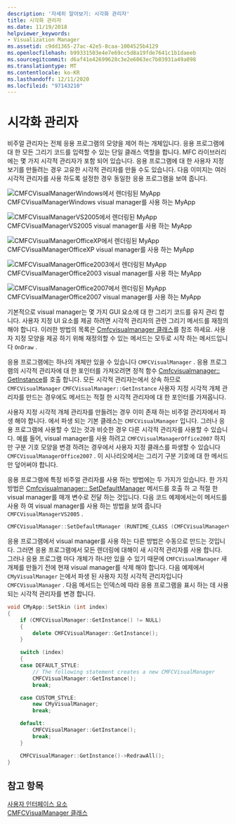 ```yaml
---
description: '자세히 알아보기: 시각화 관리자'
title: 시각화 관리자
ms.date: 11/19/2018
helpviewer_keywords:
- Visualization Manager
ms.assetid: c9dd1365-27ac-42e5-8caa-1004525b4129
ms.openlocfilehash: b99331503e4e7e69cc5d8a19fde7641c1b1daeeb
ms.sourcegitcommit: d6af41e42699628c3e2e6063ec7b03931a49a098
ms.translationtype: MT
ms.contentlocale: ko-KR
ms.lasthandoff: 12/11/2020
ms.locfileid: "97143210"
---
```

# <a name="visualization-manager"></a>시각화 관리자

비주얼 관리자는 전체 응용 프로그램의 모양을 제어 하는 개체입니다. 응용 프로그램에 대 한 모든 그리기 코드를 입력할 수 있는 단일 클래스 역할을 합니다. MFC 라이브러리에는 몇 가지 시각적 관리자가 포함 되어 있습니다. 응용 프로그램에 대 한 사용자 지정 보기를 만들려는 경우 고유한 시각적 관리자를 만들 수도 있습니다. 다음 이미지는 여러 시각적 관리자를 사용 하도록 설정한 경우 동일한 응용 프로그램을 보여 줍니다.

![CMFCVisualManagerWindows에서 렌더링된 MyApp](../mfc/media/vmwindows.png "CMFCVisualManagerWindows에서 렌더링된 MyApp") <br/>
CMFCVisualManagerWindows visual manager를 사용 하는 MyApp

![CMFCVisualManagerVS2005에서 렌더링된 MyApp](../mfc/media/vmvs2005.png "CMFCVisualManagerVS2005에서 렌더링된 MyApp") <br/>
CMFCVisualManagerVS2005 visual manager를 사용 하는 MyApp

![CMFCVisualManagerOfficeXP에서 렌더링된 MyApp](../mfc/media/vmofficexp.png "CMFCVisualManagerOfficeXP에서 렌더링된 MyApp") <br/>
CMFCVisualManagerOfficeXP visual manager를 사용 하는 MyApp

![CMFCVisualManagerOffice2003에서 렌더링된 MyApp](../mfc/media/vmoffice2003.png "CMFCVisualManagerOffice2003에서 렌더링된 MyApp") <br/>
CMFCVisualManagerOffice2003 visual manager를 사용 하는 MyApp

![CMFCVisualManagerOffice2007에서 렌더링된 MyApp](../mfc/media/msoffice2007.png "CMFCVisualManagerOffice2007에서 렌더링된 MyApp") <br/>
CMFCVisualManagerOffice2007 visual manager를 사용 하는 MyApp

기본적으로 visual manager는 몇 가지 GUI 요소에 대 한 그리기 코드를 유지 관리 합니다. 사용자 지정 UI 요소를 제공 하려면 시각적 관리자의 관련 그리기 메서드를 재정의 해야 합니다. 이러한 방법의 목록은 [Cmfcvisualmanager 클래스](../mfc/reference/cmfcvisualmanager-class.md)를 참조 하세요. 사용자 지정 모양을 제공 하기 위해 재정의할 수 있는 메서드는 모두로 시작 하는 메서드입니다 `OnDraw` .

응용 프로그램에는 하나의 개체만 있을 수 있습니다 `CMFCVisualManager` . 응용 프로그램의 시각적 관리자에 대 한 포인터를 가져오려면 정적 함수 [Cmfcvisualmanager:: GetInstance](../mfc/reference/cmfcvisualmanager-class.md#getinstance)를 호출 합니다. 모든 시각적 관리자는에서 상속 하므로 `CMFCVisualManager` `CMFCVisualManager::GetInstance` 사용자 지정 시각적 개체 관리자를 만드는 경우에도 메서드는 적절 한 시각적 관리자에 대 한 포인터를 가져옵니다.

사용자 지정 시각적 개체 관리자를 만들려는 경우 이미 존재 하는 비주얼 관리자에서 파생 해야 합니다. 에서 파생 되는 기본 클래스는 `CMFCVisualManager` 입니다. 그러나 응용 프로그램에 사용할 수 있는 것과 비슷한 경우 다른 시각적 관리자를 사용할 수 있습니다. 예를 들어, visual manager를 사용 하려고 `CMFCVisualManagerOffice2007` 하지만 구분 기호 모양을 변경 하려는 경우에서 사용자 지정 클래스를 파생할 수 있습니다 `CMFCVisualManagerOffice2007` . 이 시나리오에서는 그리기 구분 기호에 대 한 메서드만 덮어써야 합니다.

응용 프로그램에 특정 비주얼 관리자를 사용 하는 방법에는 두 가지가 있습니다. 한 가지 방법은 [Cmfcvisualmanager:: SetDefaultManager](../mfc/reference/cmfcvisualmanager-class.md#setdefaultmanager) 메서드를 호출 하 고 적절 한 visual manager를 매개 변수로 전달 하는 것입니다. 다음 코드 예제에서는이 메서드를 사용 하 여 visual manager를 사용 하는 방법을 보여 줍니다 `CMFCVisualManagerVS2005` .

```cpp
CMFCVisualManager::SetDefaultManager (RUNTIME_CLASS (CMFCVisualManagerVS2005));
```

응용 프로그램에서 visual manager를 사용 하는 다른 방법은 수동으로 만드는 것입니다. 그러면 응용 프로그램에서 모든 렌더링에 대해이 새 시각적 관리자를 사용 합니다. 그러나 응용 프로그램 마다 개체가 하나만 있을 수 있기 때문에 `CMFCVisualManager` 새 개체를 만들기 전에 현재 visual manager를 삭제 해야 합니다. 다음 예제에서 `CMyVisualManager` 는에서 파생 된 사용자 지정 시각적 관리자입니다 `CMFCVisualManager` . 다음 메서드는 인덱스에 따라 응용 프로그램을 표시 하는 데 사용 되는 시각적 관리자를 변경 합니다.

```cpp
void CMyApp::SetSkin (int index)
{
    if (CMFCVisualManager::GetInstance() != NULL)
    {
        delete CMFCVisualManager::GetInstance();
    }

    switch (index)
    {
    case DEFAULT_STYLE:
        // The following statement creates a new CMFCVisualManager
        CMFCVisualManager::GetInstance();
        break;

    case CUSTOM_STYLE:
        new CMyVisualManager;
        break;

    default:
        CMFCVisualManager::GetInstance();
        break;
    }

    CMFCVisualManager::GetInstance()->RedrawAll();
}
```

## <a name="see-also"></a>참고 항목

[사용자 인터페이스 요소](../mfc/user-interface-elements-mfc.md)<br/>
[CMFCVisualManager 클래스](../mfc/reference/cmfcvisualmanager-class.md)
